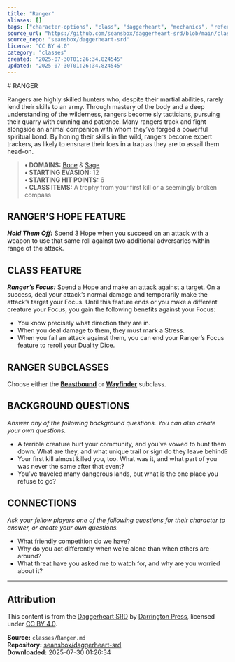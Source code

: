 ```yaml
---
title: "Ranger"
aliases: []
tags: ["character-options", "class", "daggerheart", "mechanics", "reference", "srd", "ttrpg"]
source_url: "https://github.com/seansbox/daggerheart-srd/blob/main/classes/Ranger.md"
source_repo: "seansbox/daggerheart-srd"
license: "CC BY 4.0"
category: "classes"
created: "2025-07-30T01:26:34.824545"
updated: "2025-07-30T01:26:34.824545"
---
```


﻿# RANGER

Rangers are highly skilled hunters who, despite their martial abilities, rarely lend their skills to an army. Through mastery of the body and a deep understanding of the wilderness, rangers become sly tacticians, pursuing their quarry with cunning and patience. Many rangers track and fight alongside an animal companion with whom they’ve forged a powerful spiritual bond. By honing their skills in the wild, rangers become expert trackers, as likely to ensnare their foes in a trap as they are to assail them head-on.

> **• DOMAINS:** [Bone](../domains/Bone.md) & [Sage](../domains/Sage.md)  
> **• STARTING EVASION:** 12  
> **• STARTING HIT POINTS:** 6  
> **• CLASS ITEMS:** A trophy from your first kill or a seemingly broken compass

## RANGER’S HOPE FEATURE

***Hold Them Off:*** Spend 3 Hope when you succeed on an attack with a weapon to use that same roll against two additional adversaries within range of the attack.

## CLASS FEATURE

***Ranger’s Focus:*** Spend a Hope and make an attack against a target. On a success, deal your attack’s normal damage and temporarily make the attack’s target your Focus. Until this feature ends or you make a different creature your Focus, you gain the following benefits against your Focus:

- You know precisely what direction they are in.
- When you deal damage to them, they must mark a Stress.
- When you fail an attack against them, you can end your Ranger’s Focus feature to reroll your Duality Dice.

## RANGER SUBCLASSES

Choose either the **[Beastbound](../subclasses/Beastbound.md)** or **[Wayfinder](../subclasses/Wayfinder.md)** subclass.

## BACKGROUND QUESTIONS

*Answer any of the following background questions. You can also create your own questions.*

- A terrible creature hurt your community, and you’ve vowed to hunt them down. What are they, and what unique trail or sign do they leave behind?
- Your first kill almost killed you, too. What was it, and what part of you was never the same after that event?
- You’ve traveled many dangerous lands, but what is the one place you refuse to go?

## CONNECTIONS

*Ask your fellow players one of the following questions for their character to answer, or create your own questions.*

- What friendly competition do we have?
- Why do you act differently when we’re alone than when others are around?
- What threat have you asked me to watch for, and why are you worried about it?

---

## Attribution

This content is from the [Daggerheart SRD](https://github.com/seansbox/daggerheart-srd/blob/main/classes/Ranger.md) by [Darrington Press](https://darringtonpress.com/), licensed under [CC BY 4.0](https://creativecommons.org/licenses/by/4.0/).

**Source:** `classes/Ranger.md`  
**Repository:** [seansbox/daggerheart-srd](https://github.com/seansbox/daggerheart-srd)  
**Downloaded:** 2025-07-30 01:26:34

